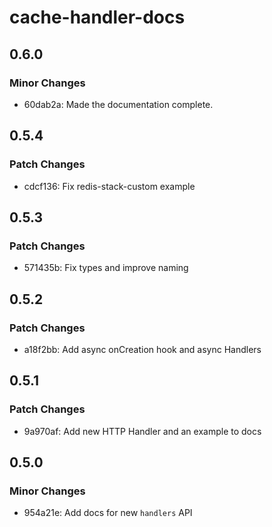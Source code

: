 # cache-handler-docs

## 0.6.0

### Minor Changes

-   60dab2a: Made the documentation complete.

## 0.5.4

### Patch Changes

-   cdcf136: Fix redis-stack-custom example

## 0.5.3

### Patch Changes

-   571435b: Fix types and improve naming

## 0.5.2

### Patch Changes

-   a18f2bb: Add async onCreation hook and async Handlers

## 0.5.1

### Patch Changes

-   9a970af: Add new HTTP Handler and an example to docs

## 0.5.0

### Minor Changes

-   954a21e: Add docs for new `handlers` API

